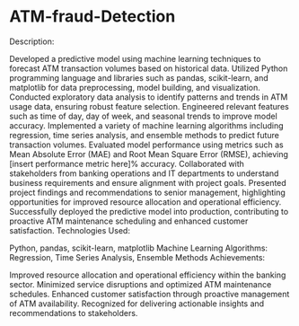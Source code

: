 # ATM-fraud-Detection
Description:

Developed a predictive model using machine learning techniques to forecast ATM transaction volumes based on historical data.
Utilized Python programming language and libraries such as pandas, scikit-learn, and matplotlib for data preprocessing, model building, and visualization.
Conducted exploratory data analysis to identify patterns and trends in ATM usage data, ensuring robust feature selection.
Engineered relevant features such as time of day, day of week, and seasonal trends to improve model accuracy.
Implemented a variety of machine learning algorithms including regression, time series analysis, and ensemble methods to predict future transaction volumes.
Evaluated model performance using metrics such as Mean Absolute Error (MAE) and Root Mean Square Error (RMSE), achieving [insert performance metric here]% accuracy.
Collaborated with stakeholders from banking operations and IT departments to understand business requirements and ensure alignment with project goals.
Presented project findings and recommendations to senior management, highlighting opportunities for improved resource allocation and operational efficiency.
Successfully deployed the predictive model into production, contributing to proactive ATM maintenance scheduling and enhanced customer satisfaction.
Technologies Used:

Python, pandas, scikit-learn, matplotlib
Machine Learning Algorithms: Regression, Time Series Analysis, Ensemble Methods
Achievements:

Improved resource allocation and operational efficiency within the banking sector.
Minimized service disruptions and optimized ATM maintenance schedules.
Enhanced customer satisfaction through proactive management of ATM availability.
Recognized for delivering actionable insights and recommendations to stakeholders.
